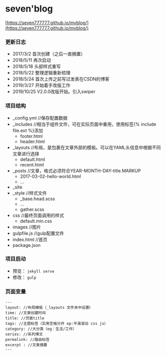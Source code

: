 # seven'blog
[https://seven777777.github.io/myblog/](https://seven777777.github.io/myblog/)

### 更新日志
- 2017/3/2 首次创建（之后一直搁置）
- 2018/5/11 再次启动
- 2018/5/18 头部样式重写
- 2018/5/22 整理逻辑重新梳理
- 2018/5/24 首次上传之前写过发表在CSDN的博客
- 2019/3/27 开始着手改版工作
- 2019/10/25 V2.0.0改版开始。引入swiper

### 项目结构
- _config.yml //保存配置数据
- _includes //相当于组件文件，可在实际页面中重用，使用标签{% include file.ext %}添加
	- footer.html
	- header.html
- _layouts //布局，是包裹在文章外部的模板。可以在YAML头信息中根据不同文章进行选择
	- default.html
	- recent.html
- _posts //文章，格式必须符合YEAR-MONTH-DAY-title.MARKUP
	- 2017-03-02-hello-world.html
	- ...
- _site 
- _style //样式文件
	- _base.head.scss
	- ...
	- gather.scss
- css //最终页面调用的样式
	- default.min.css
- images //图片
- gulpfile.js //gulp配置文件
- index.html //首页
- package.json 

### 项目启动
- 预览：
`jekyll serve`
- 修改：
`gulp`
	
### 页面变量

```
---
layout: //布局模板（_layouts 文件夹中设置）
time: //文章创建时间
title: //页面title
tags: //主题标签（实用空格分开 ep:平滑滚动 css js）
category: //大分类（eg：生活/工作）
series: //系列博文
permalink: //路由标签
excerpt : //文章摘要
---
```
